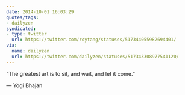 ```yaml
---
date: 2014-10-01 16:03:29
quotes/tags:
- dailyzen
syndicated:
- type: twitter
  url: https://twitter.com/roytang/statuses/517344055982694401/
via:
  name: dailyzen
  url: https://twitter.com/dailyzen/statuses/517343308977541120/
---
```


“The greatest art is to sit, and wait, and let it come.”

—  Yogi Bhajan